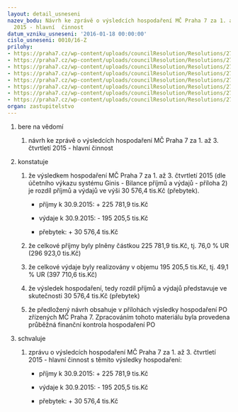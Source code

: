 ```yaml
---
layout: detail_usneseni
nazev_bodu: Návrh ke zprávě o výsledcích hospodaření MČ Praha 7 za 1. až 3. čtvrtletí
  2015 - hlavní  činnost
datum_vzniku_usneseni: '2016-01-18 00:00:00'
cislo_usneseni: 0010/16-Z
prilohy:
- https://praha7.cz/wp-content/uploads/councilResolution/Resolutions/27026/export/Priloha1_DuvodovazpravaRozborMC3Q~8854.doc
- https://praha7.cz/wp-content/uploads/councilResolution/Resolutions/27026/export/Priloha3CerpanimzdovychprostredkuRozbor3ctvrtleti~8852.XLSX
- https://praha7.cz/wp-content/uploads/councilResolution/Resolutions/27026/export/Priloha4Cerpanikapitalovychvydajuza1az3ctvrtleti2015~8851.XLSX
- https://praha7.cz/wp-content/uploads/councilResolution/Resolutions/27026/export/Priloha5VysledkyhospodareniPO13ctvrtleti2015~8850.xls
- https://praha7.cz/wp-content/uploads/councilResolution/Resolutions/27026/export/Priloha6KomentarkrozboruhospodareniPOMSaZSza3ctvrt~8849.pdf
- https://praha7.cz/wp-content/uploads/councilResolution/Resolutions/27026/export/Priloha7ZhodnoceniprovedeneodvetvovymodboremuPOSAZ~8848.DOC
- https://praha7.cz/wp-content/uploads/councilResolution/Resolutions/27026/export/Priloha8ZhodnoceniodboremuPOPC~8847.doc
- https://praha7.cz/wp-content/uploads/councilResolution/Resolutions/27026/export/export~301813.pdf
organ: zastupitelstvo
---
```

<OL class=urzList_view id=urzList>
<LI class=urzClass1><SPAN name="1">bere na vědomí</SPAN> 
<OL class=urzOlClass>
<LI class=urzClass2 style="TEXT-ALIGN: left"><SPAN>
<P>návrh ke zprávě o výsledcích hospodaření MČ Praha 7 za 1. až 3. čtvrtletí 2015 - hlavní činnost</P></SPAN></LI></OL></LI>
<LI class=urzClass1><SPAN name="6">konstatuje</SPAN> 
<OL class=urzOlClass>
<LI class=urzClass2 style="TEXT-ALIGN: left"><SPAN>
<P>že výsledkem hospodaření MČ Praha 7 za 1. až 3. čtvrtletí 2015 (dle účetního výkazu systému Ginis - Bilance příjmů a výdajů - příloha 2) je rozdíl příjmů a výdajů ve výši 30 576,4 tis.Kč (přebytek).</P></SPAN>
<UL class=urzUlClass>
<LI class=urzClass3 style="TEXT-ALIGN: left"><SPAN>
<P>příjmy k 30.9.2015: + 225 781,9 tis.Kč</P></SPAN></LI>
<LI class=urzClass3 style="TEXT-ALIGN: left"><SPAN>
<P>výdaje k 30.9.2015: - 195 205,5 tis.Kč</P></SPAN></LI>
<LI class=urzClass3 style="TEXT-ALIGN: left"><SPAN>
<P>přebytek: + 30 576,4 tis.Kč</P></SPAN></LI></UL></LI>
<LI class=urzClass2 style="TEXT-ALIGN: left"><SPAN>
<P>že celkové příjmy byly plněny částkou 225 781,9 tis.Kč, tj. 76,0 % UR (296 923,0 tis.Kč)</P></SPAN></LI>
<LI class=urzClass2 style="TEXT-ALIGN: left"><SPAN>
<P>že celkové výdaje byly realizovány v objemu 195 205,5 tis.Kč, tj. 49,1 % UR (397 710,6 tis.Kč)</P></SPAN></LI>
<LI class=urzClass2 style="TEXT-ALIGN: left"><SPAN>
<P>že výsledek hospodaření, tedy rozdíl příjmů a výdajů představuje ve skutečnosti 30 576,4 tis.Kč (přebytek)</P></SPAN></LI>
<LI class=urzClass2 style="TEXT-ALIGN: left"><SPAN>
<P>že předložený návrh obsahuje v přílohách výsledky hospodaření PO zřízených MČ Praha 7. Zpracováním tohoto materiálu byla provedena průběžná finanční kontrola hospodaření PO     </P></SPAN></LI></OL></LI>
<LI class=urzClass1><SPAN name="24">schvaluje</SPAN> 
<OL class=urzOlClass>
<LI class=urzClass2 style="TEXT-ALIGN: left"><SPAN>
<P>zprávu o výsledcích hospodaření MČ Praha 7 za 1. až 3. čtvrtletí 2015 - hlavní činnost s těmito výsledky hospodaření:</P></SPAN>
<UL class=urzUlClass>
<LI class=urzClass3 style="TEXT-ALIGN: left"><SPAN>
<P>příjmy k 30.9.2015: + 225 781,9 tis.Kč</P></SPAN></LI>
<LI class=urzClass3 style="TEXT-ALIGN: left"><SPAN>
<P>výdaje k 30.9.2015: - 195 205,5 tis.Kč</P></SPAN></LI>
<LI class=urzClass3 style="TEXT-ALIGN: left"><SPAN>
<P>přebytek: + 30 576,4 tis.Kč</P></SPAN></LI></UL></LI></OL></LI></OL>